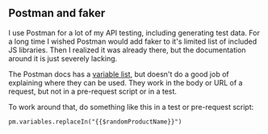 ## Postman and faker


I use Postman for a lot of my API testing, including generating test
data. For a long time I wished Postman would add faker to it's limited
list of included JS libraries. Then I realized it was already there, but
the documentation around it is just severely lacking.

The Postman docs has a [variable list](https://learning.postman.com/docs/postman/variables-and-environments/variables-list/),
but doesn't do a good job of explaining where they can be used. They work in the body
or URL of a request, but not in a pre-request script or in a test.

To work around that, do something like this in a test or pre-request script:

`pm.variables.replaceIn("{{$randomProductName}}")`
